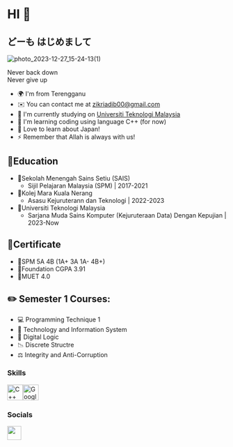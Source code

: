 HI 👋
===========================

どーも はじめまして
----------

![photo_2023-12-27_15-24-13(1)](https://github.com/AdibZikrii/AdibZikrii/assets/148741068/1ac6ac57-a24d-49e8-9494-a84e23ab9958)

Never back down  
Never give up

* 🌍  I'm from Terengganu
* ✉️  You can contact me at [zikriadib00@gmail.com](mailto:zikriadib00@gmail.com)
* 🚀  I'm currently studying on [Universiti Teknologi Malaysia](http://https://www.utm.my/)
* 🧠  I'm learning coding using language C++ (for now)
* 🤝  Love to learn about Japan!
* ⚡  Remember that Allah is always with us!

📖Education
-----------
* 🔘Sekolah Menengah Sains Setiu (SAIS) 
  - Sijil Pelajaran Malaysia (SPM) | 2017-2021
* 🔘Kolej Mara Kuala Nerang
  - Asasu Kejuruterann dan Teknologi | 2022-2023
* 🔘Universiti Teknologi Malaysia
  - Sarjana Muda Sains Komputer (Kejuruteraan Data) Dengan Kepujian | 2023-Now
  

📜Certificate
--------------
* 🧫SPM 5A 4B (1A+ 3A 1A- 4B+)
* 🧫Foundation CGPA 3.91
* 🧫MUET 4.0



✏️ Semester 1 Courses:
---------------------
*  💻 Programming Technique 1
*  📡 Technology and Information System
*  📱 Digital Logic
*  📉 Discrete Structre
*  ⚖️ Integrity and Anti-Corruption 


### Skills

<p align="left">
<a href="https://docs.microsoft.com/en-us/cpp/?view=msvc-170" target="_blank" rel="noreferrer"><img src="https://raw.githubusercontent.com/danielcranney/readme-generator/main/public/icons/skills/cplusplus-colored.svg" width="36" height="36" alt="C++" /></a><a href="https://cloud.google.com/" target="_blank" rel="noreferrer"><img src="https://raw.githubusercontent.com/danielcranney/readme-generator/main/public/icons/skills/googlecloud-colored.svg" width="36" height="36" alt="Google Cloud" /></a>
</p>

### Socials

<p align="left"> <a href="https://www.github.com/AdibZikrii" target="_blank" rel="noreferrer"> <picture> <source media="(prefers-color-scheme: dark)" srcset="https://raw.githubusercontent.com/danielcranney/readme-generator/main/public/icons/socials/github-dark.svg" /> <source media="(prefers-color-scheme: light)" srcset="https://raw.githubusercontent.com/danielcranney/readme-generator/main/public/icons/socials/github.svg" /> <img src="https://raw.githubusercontent.com/danielcranney/readme-generator/main/public/icons/socials/github.svg" width="32" height="32" /> </picture> </a></p>
